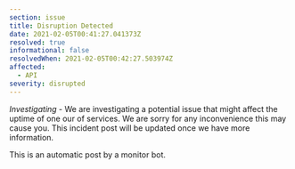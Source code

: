 ```yaml
---
section: issue
title: Disruption Detected
date: 2021-02-05T00:41:27.041373Z
resolved: true
informational: false
resolvedWhen: 2021-02-05T00:42:27.503974Z
affected:
  - API
severity: disrupted
---
```

*Investigating* - We are investigating a potential issue that might affect the uptime of one our of services. We are sorry for any inconvenience this may cause you. This incident post will be updated once we have more information.

This is an automatic post by a monitor bot.
        